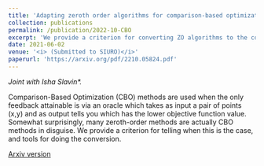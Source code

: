 ```yaml
---
title: 'Adapting zeroth order algorithms for comparison-based optimization.'
collection: publications
permalink: /publication/2022-10-CBO
excerpt: 'We provide a criterion for converting ZO algorithms to the comparison-based setting.'
date: 2021-06-02
venue: '<i> (Submitted to SIURO)</i>'
paperurl: 'https://arxiv.org/pdf/2210.05824.pdf'
---
```


<i> Joint with Isha Slavin*.</i>

Comparison-Based Optimization (CBO) methods are used when the only feedback attainable is via an oracle which takes as input a pair of points (x,y) and as output tells you which has the lower objective function value. Somewhat surprisingly, many zeroth-order methods are actually CBO methods in disguise. We provide a criterion for telling when this is the case, and tools for doing the conversion.


[Arxiv version](https://arxiv.org/pdf/2210.05824.pdf)
